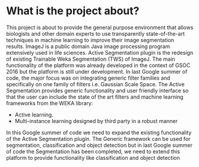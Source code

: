 # What is the project about?
This project is about to provide the general purpose environment that allows biologists and other
domain experts to use transparently state-of-the-art techniques in machine learning to improve
their image segmentation results.
ImageJ is a public domain Java image processing program extensively used in life sciences.
Active Segmentation plugin is the redesign of existing Trainable Weka Segmentation (TWS) of
ImageJ. The main functionality of the platform was already developed in the context of GSOC
2016 but the platform is still under development. In last Google summer of code, the major
focus was on integrating generic filter families and specifically on one family of filters i.e.
Gaussian Scale Space.
The Active Segmentation provides generic functionality and user friendly interface so that the
user can include the state of the art filters and machine learning frameworks from the WEKA
library:
* Active learning.
* Multi-instance learning designed by third party in a robust manner

In this Google summer of code we need to expand the existing functionality of the Active
Segmentation plugin. The Generic framework can be used for segmentation, classification and
object detection but in last Google summer of code the Segmentation has been completed, we
need to extend this platform to provide functionality like classification and object detection
